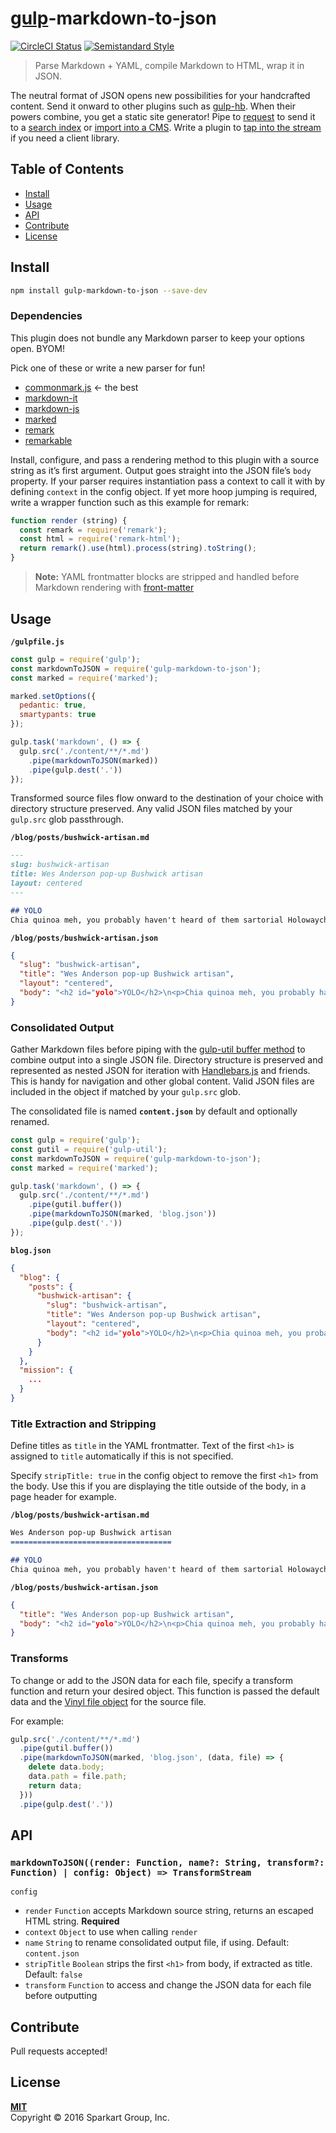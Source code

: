 [gulp](http://gulpjs.com)-markdown-to-json
==========================================

[![CircleCI Status][circleci-badge]][circleci]
[![Semistandard Style][semistandard-badge]][semistandard]

> Parse Markdown + YAML, compile Markdown to HTML, wrap it in JSON.

The neutral format of JSON opens new possibilities for your handcrafted content. Send it onward to other plugins such as [gulp-hb][hb]. When their powers combine, you get a static site generator! Pipe to [request][request] to send it to a [search index][algolia] or [import into a CMS][contentful]. Write a plugin to [tap into the stream][plugin] if you need a client library.

Table of Contents
-----------------

- [Install](#install)
- [Usage](#usage)
- [API](#api)
- [Contribute](#contribute)
- [License](#license)

Install
-------

```bash
npm install gulp-markdown-to-json --save-dev
```

### Dependencies

This plugin does not bundle any Markdown parser to keep your options open. BYOM!

Pick one of these or write a new parser for fun!

- [commonmark.js][commonmark.js] ← the best
- [markdown-it][markdown-it]
- [markdown-js][markdown-js]
- [marked][marked]
- [remark][remark]
- [remarkable][remarkable]

Install, configure, and pass a rendering method to this plugin with a source string as it’s first argument. Output goes straight into the JSON file’s `body` property. If your parser requires instantiation pass a context to call it with by defining `context` in the config object. If yet more hoop jumping is required, write a wrapper function such as this example for remark:

```js
function render (string) {
  const remark = require('remark');
  const html = require('remark-html');
  return remark().use(html).process(string).toString();
}
```

> **Note:**
> YAML frontmatter blocks are stripped and handled before Markdown rendering with [front-matter][front-matter]

Usage
-----

**`/gulpfile.js`**

```javascript
const gulp = require('gulp');
const markdownToJSON = require('gulp-markdown-to-json');
const marked = require('marked');

marked.setOptions({
  pedantic: true,
  smartypants: true
});

gulp.task('markdown', () => {
  gulp.src('./content/**/*.md')
    .pipe(markdownToJSON(marked))
    .pipe(gulp.dest('.'))
});
```

Transformed source files flow onward to the destination of your choice with directory structure preserved. Any valid JSON files matched by your `gulp.src` glob passthrough.

**`/blog/posts/bushwick-artisan.md`**

```md
---
slug: bushwick-artisan
title: Wes Anderson pop-up Bushwick artisan
layout: centered
---

## YOLO
Chia quinoa meh, you probably haven't heard of them sartorial Holowaychuk pickled post-ironic. Plaid ugh vegan, Sixpoint 8-bit sartorial artisan semiotics put a bird on it Mission bicycle rights Club-Mate vinyl.
```

**`/blog/posts/bushwick-artisan.json`**

```json
{
  "slug": "bushwick-artisan",
  "title": "Wes Anderson pop-up Bushwick artisan", 
  "layout": "centered",
  "body": "<h2 id="yolo">YOLO</h2>\n<p>Chia quinoa meh, you probably haven't heard of them sartorial Holowaychuk pickled post-ironic. Plaid ugh vegan, Sixpoint 8-bit sartorial artisan semiotics put a bird on it Mission bicycle rights Club-Mate vinyl.</p>"
}
```

### Consolidated Output

Gather Markdown files before piping with the [gulp-util buffer method][gulp-util] to combine output into a single JSON file. Directory structure is preserved and represented as nested JSON for iteration with [Handlebars.js][handlebars-iterate] and friends. This is handy for navigation and other global content. Valid JSON files are included in the object if matched by your `gulp.src` glob.

The consolidated file is named **`content.json`** by default and optionally renamed.

```javascript
const gulp = require('gulp');
const gutil = require('gulp-util');
const markdownToJSON = require('gulp-markdown-to-json');
const marked = require('marked');

gulp.task('markdown', () => {
  gulp.src('./content/**/*.md')
    .pipe(gutil.buffer())
    .pipe(markdownToJSON(marked, 'blog.json'))
    .pipe(gulp.dest('.'))
});
```

**`blog.json`**

```json
{
  "blog": {
    "posts": {
      "bushwick-artisan": {
        "slug": "bushwick-artisan",
        "title": "Wes Anderson pop-up Bushwick artisan", 
        "layout": "centered",
        "body": "<h2 id="yolo">YOLO</h2>\n<p>Chia quinoa meh, you probably haven't heard of them sartorial Holowaychuk pickled post-ironic. Plaid ugh vegan, Sixpoint 8-bit sartorial artisan semiotics put a bird on it Mission bicycle rights Club-Mate vinyl.</p>"
      }
    }
  },
  "mission": {
    ...
  }
}
```

### Title Extraction and Stripping

Define titles as `title` in the YAML frontmatter. Text of the first `<h1>` is assigned to `title` automatically if this is not specified.

Specify `stripTitle: true` in the config object to remove the first `<h1>` from the body. Use this if you are displaying the title outside of the body, in a page header for example.

**`/blog/posts/bushwick-artisan.md`**

```md
Wes Anderson pop-up Bushwick artisan
====================================

## YOLO
Chia quinoa meh, you probably haven't heard of them sartorial Holowaychuk pickled post-ironic. Plaid ugh vegan, Sixpoint 8-bit sartorial artisan semiotics put a bird on it Mission bicycle rights Club-Mate vinyl.
```

**`/blog/posts/bushwick-artisan.json`**

```json
{
  "title": "Wes Anderson pop-up Bushwick artisan", 
  "body": "<h2 id="yolo">YOLO</h2>\n<p>Chia quinoa meh, you probably haven't heard of them sartorial Holowaychuk pickled post-ironic. Plaid ugh vegan, Sixpoint 8-bit sartorial artisan semiotics put a bird on it Mission bicycle rights Club-Mate vinyl.</p>"
}
```

### Transforms

To change or add to the JSON data for each file, specify a transform function and return your desired object. This function is passed the default data and the [Vinyl file object][vinyl] for the source file.

For example:

```js
gulp.src('./content/**/*.md')
  .pipe(gutil.buffer())
  .pipe(markdownToJSON(marked, 'blog.json', (data, file) => {
    delete data.body;
    data.path = file.path;
    return data;
  }))
  .pipe(gulp.dest('.'))
```

API
---

### `markdownToJSON((render: Function, name?: String, transform?: Function) | config: Object) => TransformStream`

`config`

- `render` `Function` accepts Markdown source string, returns an escaped HTML string. **Required**
- `context` `Object` to use when calling `render`
- `name` `String` to rename consolidated output file, if using. Default: `content.json`
- `stripTitle` `Boolean` strips the first `<h1>` from body, if extracted as title. Default: `false`
- `transform` `Function` to access and change the JSON data for each file before outputting

Contribute
----------

Pull requests accepted!

License
-------

**[MIT](LICENSE)**  
Copyright &copy; 2016 Sparkart Group, Inc.

[circleci]: https://circleci.com/gh/SparkartGroupInc/gulp-markdown-to-json
[circleci-badge]: https://circleci.com/gh/SparkartGroupInc/gulp-markdown-to-json.png?style=shield&circle-token=8bf33da398b8ab296fe670c81b3fecbae1471e25

[semistandard]: https://github.com/Flet/semistandard
[semistandard-badge]: https://img.shields.io/badge/code%20style-semistandard-brightgreen.svg?style=flat

[marked]: https://github.com/chjj/marked
[markdown-js]: https://github.com/evilstreak/markdown-js
[remarkable]: https://github.com/jonschlinkert/remarkable
[markdown-it]: https://github.com/markdown-it/markdown-it
[remark]: https://github.com/wooorm/remark
[commonmark.js]: https://github.com/jgm/commonmark.js
[front-matter]: https://github.com/jxson/front-matter

[hb]: https://github.com/shannonmoeller/gulp-hb
[request]: https://github.com/request/request
[algolia]: https://www.algolia.com/
[contentful]: https://www.contentful.com
[plugin]: https://git.io/v6t5d

[gulp-util]: https://github.com/gulpjs/gulp-util#buffercb
[handlebars-iterate]: http://handlebarsjs.com/#iteration

[vinyl]: https://github.com/gulpjs/vinyl
